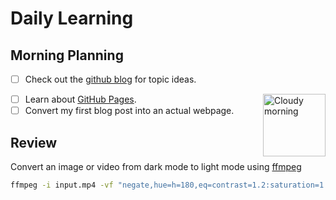 # Daily Learning

## Morning Planning
- [ ] Check out the [github blog](https://github.blog/) for topic ideas.
<img alt="Cloudy morning" src="https://octodex.github.com/images/cloud.jpg" width="100" align="right">

- [ ] Learn about [GitHub Pages](https://skills.github.com/#first-day-on-github).
- [ ] Convert my first blog post into an actual webpage.

## Review
Convert an image or video from dark mode to light mode using [ffmpeg](https://www.ffmpeg.org)

```bash
ffmpeg -i input.mp4 -vf "negate,hue=h=180,eq=contrast=1.2:saturation=1.1" output.mp4
```
